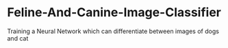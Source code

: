 # Feline-And-Canine-Image-Classifier
Training a Neural Network which can differentiate between images of dogs and cat
